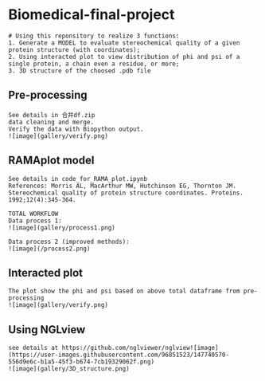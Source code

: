 # Biomedical-final-project
    # Using this reponsitory to realize 3 functions:
    1. Generate a MODEL to evaluate stereochemical quality of a given protein structure (with coordinates);
    2. Using interacted plot to view distribution of phi and psi of a single protein, a chain even a residue, or more;
    3. 3D structure of the choosed .pdb file
    
## Pre-processing
    See details in 合并df.zip
    data cleaning and merge.
    Verify the data with Biopython output.
    ![image](gallery/verify.png)
    
## RAMAplot model
    See details in code_for_RAMA_plot.ipynb
    References: Morris AL, MacArthur MW, Hutchinson EG, Thornton JM. Stereochemical quality of protein structure coordinates. Proteins. 1992;12(4):345-364.

    TOTAL WORKFLOW
    Data process 1:
    ![image](gallery/process1.png)

    Data process 2 (improved methods):
    ![image](/process2.png)
    
## Interacted plot
    The plot show the phi and psi based on above total dataframe from pre-processing
    ![image](gallery/verify.png)
    
    
## Using NGLview
    see details at https://github.com/nglviewer/nglview![image](https://user-images.githubusercontent.com/96851523/147740570-556d9e6c-b1a5-45f3-b674-7cb19329062f.png)
    ![image](gallery/3D_structure.png)
